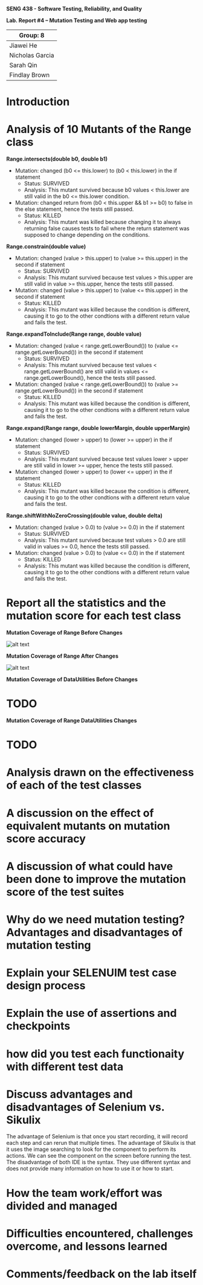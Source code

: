 **SENG 438 - Software Testing, Reliability, and Quality**

**Lab. Report \#4 – Mutation Testing and Web app testing**

| Group: 8        |
| --------------- |
| Jiawei He       |
| Nicholas Garcia |
| Sarah Qin       |
| Findlay Brown   |

# Introduction

# Analysis of 10 Mutants of the Range class

**Range.intersects(double b0, double b1)**

- Mutation: changed (b0 <= this.lower) to (b0 < this.lower) in the if statement
  - Status: SURVIVED
  - Analysis: This mutant survived because b0 values < this.lower are still valid in the b0 <= this.lower condition.
- Mutation: changed return from (b0 < this.upper && b1 >= b0) to false in the else statement, hence the tests still passed.
  - Status: KILLED
  - Analysis: This mutant was killed because changing it to always returning false causes tests to fail where the return statement was supposed to change depending on the conditions.

**Range.constrain(double value)**

- Mutation: changed (value > this.upper) to (value >= this.upper) in the second if statement
  - Status: SURVIVED
  - Analysis: This mutant survived because test values > this.upper are still valid in value >= this.upper, hence the tests still passed.
- Mutation: changed (value > this.upper) to (value <= this.upper) in the second if statement
  - Status: KILLED
  - Analysis: This mutant was killed because the condition is different, causing it to go to the other condtions with a different return value and fails the test.

**Range.expandToInclude(Range range, double value)**

- Mutation: changed (value < range.getLowerBound()) to (value <= range.getLowerBound()) in the second if statement
  - Status: SURVIVED
  - Analysis: This mutant survived because test values < range.getLowerBound() are still valid in values <= range.getLowerBound(), hence the tests still passed.
- Mutation: changed (value < range.getLowerBound()) to (value >= range.getLowerBound()) in the second if statement
  - Status: KILLED
  - Analysis: This mutant was killed because the condition is different, causing it to go to the other condtions with a different return value and fails the test.

**Range.expand(Range range, double lowerMargin, double upperMargin)**

- Mutation: changed (lower > upper) to (lower >= upper) in the if statement
  - Status: SURVIVED
  - Analysis: This mutant survived because test values lower > upper are still valid in lower >= upper, hence the tests still passed.
- Mutation: changed (lower > upper) to (lower <= upper) in the if statement
  - Status: KILLED
  - Analysis: This mutant was killed because the condition is different, causing it to go to the other condtions with a different return value and fails the test.

**Range.shiftWithNoZeroCrossing(double value, double delta)**

- Mutation: changed (value > 0.0) to (value >= 0.0) in the if statement
  - Status: SURVIVED
  - Analysis: This mutant survived because test values > 0.0 are still valid in values >= 0.0, hence the tests still passed.
- Mutation: changed (value > 0.0) to (value <= 0.0) in the if statement
  - Status: KILLED
  - Analysis: This mutant was killed because the condition is different, causing it to go to the other condtions with a different return value and fails the test.

# Report all the statistics and the mutation score for each test class

**Mutation Coverage of Range Before Changes**

![alt text](/images/range_before_changes.png)

**Mutation Coverage of Range After Changes**

![alt text](/images/range_after_changes.png)

**Mutation Coverage of DataUtilities Before Changes**
# TODO 

**Mutation Coverage of Range DataUtilities Changes**
# TODO

# Analysis drawn on the effectiveness of each of the test classes

# A discussion on the effect of equivalent mutants on mutation score accuracy

# A discussion of what could have been done to improve the mutation score of the test suites

# Why do we need mutation testing? Advantages and disadvantages of mutation testing

# Explain your SELENUIM test case design process

# Explain the use of assertions and checkpoints

# how did you test each functionaity with different test data

# Discuss advantages and disadvantages of Selenium vs. Sikulix
The advantage of Selenium is that once you start recording, it will record each step and can rerun that multiple times. 
The advantage of Sikulix is that it uses the image searching to look for the component to perform its actions. We can see the component on the screen before running the test. The disadvantage of both IDE is the syntax. They use different syntax and does not provide many information on how to use it or how to start. 
# How the team work/effort was divided and managed

# Difficulties encountered, challenges overcome, and lessons learned

# Comments/feedback on the lab itself
